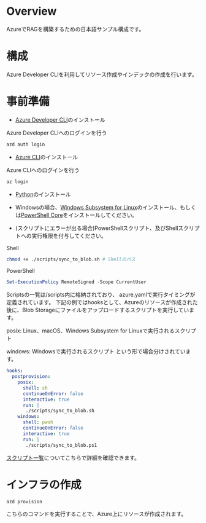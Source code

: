 # Overview

AzureでRAGを構築するための日本語サンプル構成です。

# 構成

Azure Developer CLIを利用してリソース作成やインデックの作成を行います。

# 事前準備

- [Azure Developer CLI](https://learn.microsoft.com/ja-jp/azure/developer/azure-developer-cli/overview?tabs=windows)のインストール

Azure Developer CLIへのログインを行う
```bash
azd auth login
```


- [Azure CLI](https://learn.microsoft.com/ja-jp/cli/azure/install-azure-cli)のインストール

Azure CLIへのログインを行う
```bash
az login
```

- [Python](https://www.python.org/downloads/)のインストール

- Windowsの場合、[Windows Subsystem for Linux](https://docs.microsoft.com/ja-jp/windows/wsl/install)のインストール、もしくは[PowerShell Core](https://learn.microsoft.com/ja-jp/powershell/scripting/install/installing-powershell-on-windows?view=powershell-7.4)をインストールしてください。

- (スクリプトにエラーが出る場合)PowerShellスクリプト、及びShellスクリプトへの実行権限を付与してください。

Shell
```bash
chmod +x ./scripts/sync_to_blob.sh # Shellのパス
```
PowerShell
```powershell
Set-ExecutionPolicy RemoteSigned -Scope CurrentUser
```

Scriptsの一覧は/scripts内に格納されており、
azure.yamlで実行タイミングが定義されています。
下記の例ではhooksとして、Azureのリソースが作成された後に、Blob Storageにファイルをアップロードするスクリプトを実行しています。

posix: Linux、macOS、Windows Subsystem for Linuxで実行されるスクリプト

windows: Windowsで実行されるスクリプト
という形で場合分けされています。

```yaml
hooks:
  postprovision: 
    posix:
      shell: sh
      continueOnError: false
      interactive: true
      run: |
       ./scripts/sync_to_blob.sh
    windows:
      shell: pwsh
      continueOnError: false
      interactive: true
      run: |
       ./scripts/sync_to_blob.ps1
```

[スクリプト一覧](./scripts/Readme.md)についてこちらで詳細を確認できます。
# インフラの作成

```bash
azd provision
```

こちらのコマンドを実行することで、Azure上にリソースが作成されます。




